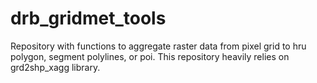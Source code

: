 # drb_gridmet_tools
Repository with functions to aggregate raster data from pixel grid to hru polygon, segment polylines, or poi. This repository heavily relies on grd2shp_xagg library. 
